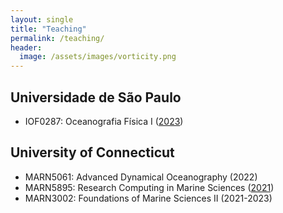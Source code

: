 ```yaml
---
layout: single
title: "Teaching"
permalink: /teaching/
header:
  image: /assets/images/vorticity.png
---
```



## Universidade de São Paulo

- IOF0287: Oceanografia Física I ([2023][1])

[1]: https://edisciplinas.usp.br/course/view.php?id=106133


## University of Connecticut

- MARN5061: Advanced Dynamical Oceanography (2022)
- MARN5895: Research Computing in Marine Sciences ([2021](https://github.com/MARN-5895))
- MARN3002: Foundations of Marine Sciences II (2021-2023)

